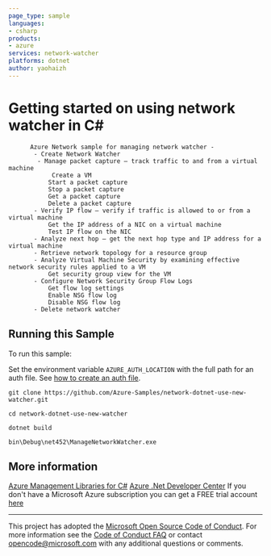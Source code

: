 ```yaml
---
page_type: sample
languages:
- csharp
products:
- azure
services: network-watcher
platforms: dotnet
author: yaohaizh
---
```


# Getting started on using network watcher in C# #

          Azure Network sample for managing network watcher -
           - Create Network Watcher
         	- Manage packet capture – track traffic to and from a virtual machine
            	Create a VM
               Start a packet capture
               Stop a packet capture
               Get a packet capture
               Delete a packet capture
           - Verify IP flow – verify if traffic is allowed to or from a virtual machine
               Get the IP address of a NIC on a virtual machine
               Test IP flow on the NIC
           - Analyze next hop – get the next hop type and IP address for a virtual machine
           - Retrieve network topology for a resource group
           - Analyze Virtual Machine Security by examining effective network security rules applied to a VM
               Get security group view for the VM
           - Configure Network Security Group Flow Logs
               Get flow log settings
               Enable NSG flow log
               Disable NSG flow log
           - Delete network watcher


## Running this Sample ##

To run this sample:

Set the environment variable `AZURE_AUTH_LOCATION` with the full path for an auth file. See [how to create an auth file](https://github.com/Azure/azure-libraries-for-net/blob/master/AUTH.md).

    git clone https://github.com/Azure-Samples/network-dotnet-use-new-watcher.git

    cd network-dotnet-use-new-watcher

    dotnet build

    bin\Debug\net452\ManageNetworkWatcher.exe

## More information ##

[Azure Management Libraries for C#](https://github.com/Azure/azure-sdk-for-net/tree/Fluent)
[Azure .Net Developer Center](https://azure.microsoft.com/en-us/develop/net/)
If you don't have a Microsoft Azure subscription you can get a FREE trial account [here](http://go.microsoft.com/fwlink/?LinkId=330212)

---

This project has adopted the [Microsoft Open Source Code of Conduct](https://opensource.microsoft.com/codeofconduct/). For more information see the [Code of Conduct FAQ](https://opensource.microsoft.com/codeofconduct/faq/) or contact [opencode@microsoft.com](mailto:opencode@microsoft.com) with any additional questions or comments.